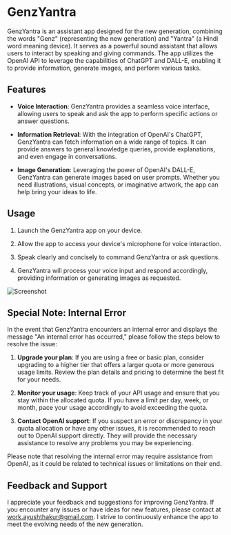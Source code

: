 # GenzYantra

GenzYantra is an assistant app designed for the new generation, combining the words "Genz" (representing the new generation) and "Yantra" (a Hindi word meaning device). It serves as a powerful sound assistant that allows users to interact by speaking and giving commands. The app utilizes the OpenAI API to leverage the capabilities of ChatGPT and DALL-E, enabling it to provide information, generate images, and perform various tasks.

## Features

- **Voice Interaction**: GenzYantra provides a seamless voice interface, allowing users to speak and ask the app to perform specific actions or answer questions.

- **Information Retrieval**: With the integration of OpenAI's ChatGPT, GenzYantra can fetch information on a wide range of topics. It can provide answers to general knowledge queries, provide explanations, and even engage in conversations.

- **Image Generation**: Leveraging the power of OpenAI's DALL-E, GenzYantra can generate images based on user prompts. Whether you need illustrations, visual concepts, or imaginative artwork, the app can help bring your ideas to life.

## Usage

1. Launch the GenzYantra app on your device.

2. Allow the app to access your device's microphone for voice interaction.

3. Speak clearly and concisely to command GenzYantra or ask questions.

4. GenzYantra will process your voice input and respond accordingly, providing information or generating images as requested.

![Screenshot](https://github.com/ayushhthakurr/GenzYantra/assets/92247357/d349b7bf-4567-41b8-918d-fe3769d1395a)


## Special Note: Internal Error

In the event that GenzYantra encounters an internal error and displays the message "An internal error has occurred," please follow the steps below to resolve the issue:

1. **Upgrade your plan**: If you are using a free or basic plan, consider upgrading to a higher tier that offers a larger quota or more generous usage limits. Review the plan details and pricing to determine the best fit for your needs.

2. **Monitor your usage**: Keep track of your API usage and ensure that you stay within the allocated quota. If you have a limit per day, week, or month, pace your usage accordingly to avoid exceeding the quota.

3. **Contact OpenAI support**: If you suspect an error or discrepancy in your quota allocation or have any other issues, it is recommended to reach out to OpenAI support directly. They will provide the necessary assistance to resolve any problems you may be experiencing.

Please note that resolving the internal error may require assistance from OpenAI, as it could be related to technical issues or limitations on their end. 

## Feedback and Support

I appreciate your feedback and suggestions for improving GenzYantra. If you encounter any issues or have ideas for new features, please contact at work.ayushthakur@gmail.com. I strive to continuously enhance the app to meet the evolving needs of the new generation.
